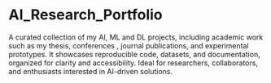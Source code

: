 # AI_Research_Portfolio
A curated collection of my AI, ML and DL projects, including academic work such as my thesis, conferences , journal publications, and experimental prototypes. It showcases reproducible code, datasets, and documentation, organized for clarity and accessibility. Ideal for researchers, collaborators, and enthusiasts interested in AI-driven solutions.
